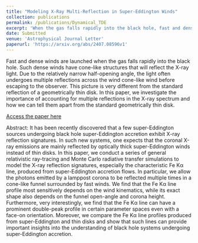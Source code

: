 ```yaml
---
title: "Modeling X-Ray Multi-Reflection in Super-Eddington Winds"
collection: publications
permalink: /publications/Dynamical_TDE
excerpt: 'When the gas falls rapidly into the black hole, fast and dense winds are launched. Such dense winds have cone-like structures that will reflect the X-ray light. Due to the relatively narrow half-opening angle, the light often undergoes multiple reflections across the wind cone-like wind before escaping to the observer. This picture is very different from the standard reflection of a geometrically thin disk. In this paper, we investigate the importance of accounting for multiple reflections in the X-ray spectrum and how we can tell them apart from the standard geometrically thin disk.'
date: Submitted
venue: 'Astrophysical Journal Letter'
paperurl: 'https://arxiv.org/abs/2407.08596v1'
---
```

Fast and dense winds are launched when the gas falls rapidly into the black hole. Such dense winds have cone-like structures that will reflect the X-ray light. Due to the relatively narrow half-opening angle, the light often undergoes multiple reflections across the wind cone-like wind before escaping to the observer. This picture is very different from the standard reflection of a geometrically thin disk. In this paper, we investigate the importance of accounting for multiple reflections in the X-ray spectrum and how we can tell them apart from the standard geometrically thin disk.

<a href="https://ui.adsabs.harvard.edu/abs/2022arXiv220602804T/abstract" target="_blank">Access the paper here</a>

Abstract: It has been recently discovered that a few super-Eddington sources undergoing black hole super-Eddington accretion exhibit X-ray reflection signatures. In such new systems, one expects that the coronal X-ray emissions are mainly reflected by optically thick super-Eddington winds instead of thin disks. In this paper, we conduct a series of general relativistic ray-tracing and Monte Carlo radiative transfer simulations to model the X-ray reflection signatures, especially the characteristic Fe Kα line, produced from super-Eddington accretion flows. In particular, we allow the photons emitted by a lamppost corona to be reflected multiple times in a cone-like funnel surrounded by fast winds. We find that the Fe Kα line profile most sensitively depends on the wind kinematics, while its exact shape also depends on the funnel open-angle and corona height. Furthermore, very interestingly, we find that the Fe Kα line can have a prominent double-peak profile in certain parameter spaces even with a face-on orientation. Moreover, we compare the Fe Kα line profiles produced from super-Eddington and thin disks and show that such lines can provide important insights into the understanding of black hole systems undergoing super-Eddington accretion.
